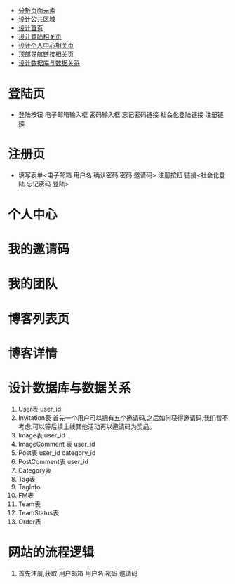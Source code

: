 * [分析页面元素](https://mp.weixin.qq.com/s/4Ys-d7TK-UGuEnGBp_tYjw)
* [设计公共区域](https://mp.weixin.qq.com/s/8MXIL4vHVfY5XUJept4lqQ)
* [设计首页](https://mp.weixin.qq.com/s/h0HGkRQGzgQlQji4Rzbr9Q)
* [设计登陆相关页](https://mp.weixin.qq.com/s/YGhr-BmDuhmI3jmapfIBBg)
* [设计个人中心相关页](https://mp.weixin.qq.com/s/FkjQXodOPJGUo83JAhvC4A)
* [顶部导航链接相关页](https://mp.weixin.qq.com/s/S981YsdcoxpFTbiK4PKPsg)
* [设计数据库与数据关系](https://mp.weixin.qq.com/s/a0w4WIsVj2Ilisg1CdA1ew)

# 登陆页
* 登陆按钮  电子邮箱输入框  密码输入框     忘记密码链接   社会化登陆链接  注册链接
# 注册页
* 填写表单<电子邮箱  用户名  确认密码  密码  邀请码>  注册按钮   链接<社会化登陆  忘记密码  登陆>
# 个人中心
# 我的邀请码
# 我的团队
# 博客列表页
# 博客详情

# 设计数据库与数据关系
1. User表 user_id
2. Invitation表   首先一个用户可以拥有五个邀请码,之后如何获得邀请码,我们暂不考虑,可以等后续上线其他活动再以邀请码为奖品。
3. Image表  user_id
4. ImageComment 表  user_id  
5. Post表  user_id  category_id
6. PostComment表  user_id
7. Category表  
8. Tag表
9. TagInfo 
10. FM表
11. Team表
12. TeamStatus表
13. Order表

# 网站的流程逻辑
1. 首先注册,获取 用户邮箱 用户名  密码 邀请码